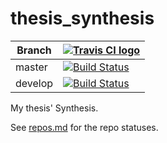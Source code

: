 # thesis_synthesis

Branch |[![Travis CI logo](pics/TravisCI.png)](https://travis-ci.org)                                                                                         
-------|------------------------------------------------------------------------------------------------------------------------------------------------------
master |[![Build Status](https://travis-ci.org/richelbilderbeek/thesis_synthesis.svg?branch=master)](https://travis-ci.org/richelbilderbeek/thesis_synthesis) 
develop|[![Build Status](https://travis-ci.org/richelbilderbeek/thesis_synthesis.svg?branch=develop)](https://travis-ci.org/richelbilderbeek/thesis_synthesis)

My thesis' Synthesis.

See [repos.md](repos.md) for the repo statuses.

